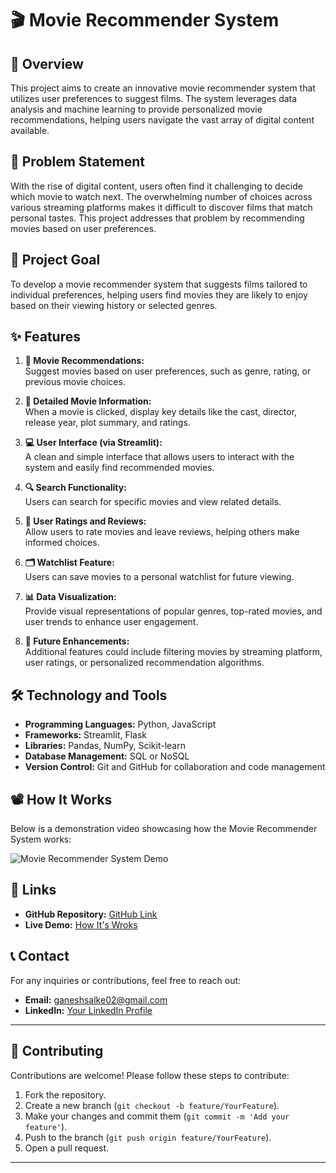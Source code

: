 # 🎬 Movie Recommender System

## 📖 Overview
This project aims to create an innovative movie recommender system that utilizes user preferences to suggest films. The system leverages data analysis and machine learning to provide personalized movie recommendations, helping users navigate the vast array of digital content available.

## 📝 Problem Statement
With the rise of digital content, users often find it challenging to decide which movie to watch next. The overwhelming number of choices across various streaming platforms makes it difficult to discover films that match personal tastes. This project addresses that problem by recommending movies based on user preferences.

## 🎯 Project Goal
To develop a movie recommender system that suggests films tailored to individual preferences, helping users find movies they are likely to enjoy based on their viewing history or selected genres.

## ✨ Features
1. **🎥 Movie Recommendations:**  
   Suggest movies based on user preferences, such as genre, rating, or previous movie choices.

2. **📜 Detailed Movie Information:**  
   When a movie is clicked, display key details like the cast, director, release year, plot summary, and ratings.

3. **💻 User Interface (via Streamlit):**  
   A clean and simple interface that allows users to interact with the system and easily find recommended movies.

4. **🔍 Search Functionality:**  
   Users can search for specific movies and view related details.

5. **🌟 User Ratings and Reviews:**  
   Allow users to rate movies and leave reviews, helping others make informed choices.

6. **🗂️ Watchlist Feature:**  
   Users can save movies to a personal watchlist for future viewing.

7. **📊 Data Visualization:**  
   Provide visual representations of popular genres, top-rated movies, and user trends to enhance user engagement.

8. **🚀 Future Enhancements:**  
   Additional features could include filtering movies by streaming platform, user ratings, or personalized recommendation algorithms.

## 🛠️ Technology and Tools
- **Programming Languages:** Python, JavaScript  
- **Frameworks:** Streamlit, Flask  
- **Libraries:** Pandas, NumPy, Scikit-learn  
- **Database Management:** SQL or NoSQL  
- **Version Control:** Git and GitHub for collaboration and code management

## 📽️ How It Works
Below is a demonstration video showcasing how the Movie Recommender System works:

![Movie Recommender System Demo](https://drive.google.com/file/d/1X41HDVV5VGRY8u0eGnHfvbCWK2eK7LSz/view?usp=sharing)

## 🔗 Links
- **GitHub Repository:** [GitHub Link](https://github.com/Ganeshsalke/MR.git)  
- **Live Demo:** [How It's Wroks](https://drive.google.com/file/d/1X41HDVV5VGRY8u0eGnHfvbCWK2eK7LSz/view?usp=sharing) 

## 📞 Contact
For any inquiries or contributions, feel free to reach out:  
- **Email:** ganeshsalke02@gmail.com  
- **LinkedIn:** [Your LinkedIn Profile](https://www.linkedin.com/in/ganeshsalke)

---

## 🤝 Contributing
Contributions are welcome! Please follow these steps to contribute:
1. Fork the repository.
2. Create a new branch (`git checkout -b feature/YourFeature`).
3. Make your changes and commit them (`git commit -m 'Add your feature'`).
4. Push to the branch (`git push origin feature/YourFeature`).
5. Open a pull request.

---
